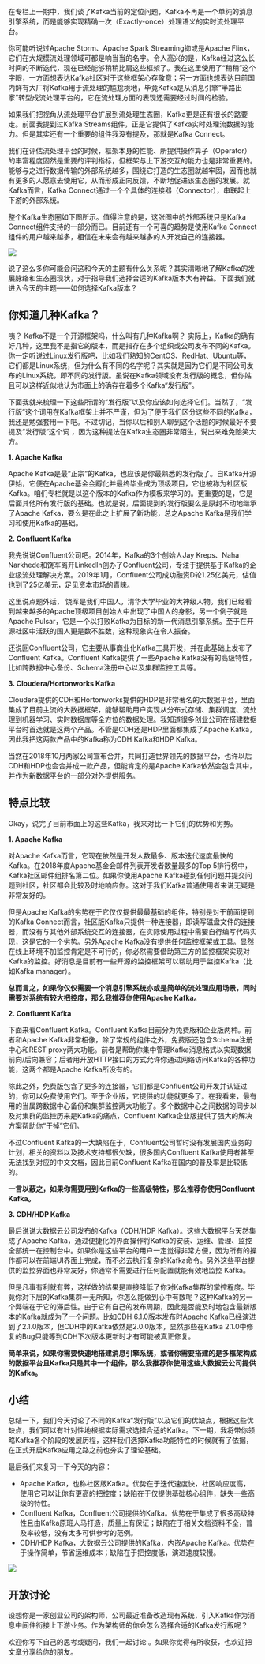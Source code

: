 在专栏上一期中，我们谈了Kafka当前的定位问题，Kafka不再是一个单纯的消息引擎系统，而是能够实现精确一次（Exactly-once）处理语义的实时流处理平台。

你可能听说过Apache Storm、Apache Spark Streaming抑或是Apache Flink，它们在大规模流处理领域可都是响当当的名字。令人高兴的是，Kafka经过这么长时间的不断迭代，现在已经能够稍稍比肩这些框架了。我在这里使用了“稍稍”这个字眼，一方面想表达Kafka社区对于这些框架心存敬意；另一方面也想表达目前国内鲜有大厂将Kafka用于流处理的尴尬境地，毕竟Kafka是从消息引擎“半路出家”转型成流处理平台的，它在流处理方面的表现还需要经过时间的检验。

如果我们把视角从流处理平台扩展到流处理生态圈，Kafka更是还有很长的路要走。前面我提到过Kafka Streams组件，正是它提供了Kafka实时处理流数据的能力。但是其实还有一个重要的组件我没有提及，那就是Kafka Connect。

我们在评估流处理平台的时候，框架本身的性能、所提供操作算子（Operator）的丰富程度固然是重要的评判指标，但框架与上下游交互的能力也是非常重要的。能够与之进行数据传输的外部系统越多，围绕它打造的生态圈就越牢固，因而也就有更多的人愿意去使用它，从而形成正向反馈，不断地促进该生态圈的发展。就Kafka而言，Kafka Connect通过一个个具体的连接器（Connector），串联起上下游的外部系统。

整个Kafka生态圈如下图所示。值得注意的是，这张图中的外部系统只是Kafka Connect组件支持的一部分而已。目前还有一个可喜的趋势是使用Kafka Connect组件的用户越来越多，相信在未来会有越来越多的人开发自己的连接器。

![](https://static001.geekbang.org/resource/image/0e/3d/0ecc8fe201c090e7ce514d719372f43d.png?wh=1542*887)

说了这么多你可能会问这和今天的主题有什么关系呢？其实清晰地了解Kafka的发展脉络和生态圈现状，对于指导我们选择合适的Kafka版本大有裨益。下面我们就进入今天的主题——如何选择Kafka版本？

## 你知道几种Kafka？

咦？ Kafka不是一个开源框架吗，什么叫有几种Kafka啊？ 实际上，Kafka的确有好几种，这里我不是指它的版本，而是指存在多个组织或公司发布不同的Kafka。你一定听说过Linux发行版吧，比如我们熟知的CentOS、RedHat、Ubuntu等，它们都是Linux系统，但为什么有不同的名字呢？其实就是因为它们是不同公司发布的Linux系统，即不同的发行版。虽说在Kafka领域没有发行版的概念，但你姑且可以这样近似地认为市面上的确存在着多个Kafka“发行版”。

下面我就来梳理一下这些所谓的“发行版”以及你应该如何选择它们。当然了，“发行版”这个词用在Kafka框架上并不严谨，但为了便于我们区分这些不同的Kafka，我还是勉强套用一下吧。不过切记，当你以后和别人聊到这个话题的时候最好不要提及“发行版”这个词 ，因为这种提法在Kafka生态圈非常陌生，说出来难免贻笑大方。

**1\. Apache Kafka**

Apache Kafka是最“正宗”的Kafka，也应该是你最熟悉的发行版了。自Kafka开源伊始，它便在Apache基金会孵化并最终毕业成为顶级项目，它也被称为社区版Kafka。咱们专栏就是以这个版本的Kafka作为模板来学习的。更重要的是，它是后面其他所有发行版的基础。也就是说，后面提到的发行版要么是原封不动地继承了Apache Kafka，要么是在此之上扩展了新功能，总之Apache Kafka是我们学习和使用Kafka的基础。

**2\. Confluent Kafka**

我先说说Confluent公司吧。2014年，Kafka的3个创始人Jay Kreps、Naha Narkhede和饶军离开LinkedIn创办了Confluent公司，专注于提供基于Kafka的企业级流处理解决方案。2019年1月，Confluent公司成功融资D轮1.25亿美元，估值也到了25亿美元，足见资本市场的青睐。

这里说点题外话， 饶军是我们中国人，清华大学毕业的大神级人物。我们已经看到越来越多的Apache顶级项目创始人中出现了中国人的身影，另一个例子就是Apache Pulsar，它是一个以打败Kafka为目标的新一代消息引擎系统。至于在开源社区中活跃的国人更是数不胜数，这种现象实在令人振奋。

还说回Confluent公司，它主要从事商业化Kafka工具开发，并在此基础上发布了Confluent Kafka。Confluent Kafka提供了一些Apache Kafka没有的高级特性，比如跨数据中心备份、Schema注册中心以及集群监控工具等。

**3\. Cloudera/Hortonworks Kafka**

Cloudera提供的CDH和Hortonworks提供的HDP是非常著名的大数据平台，里面集成了目前主流的大数据框架，能够帮助用户实现从分布式存储、集群调度、流处理到机器学习、实时数据库等全方位的数据处理。我知道很多创业公司在搭建数据平台时首选就是这两个产品。不管是CDH还是HDP里面都集成了Apache Kafka，因此我把这两款产品中的Kafka称为CDH Kafka和HDP Kafka。

当然在2018年10月两家公司宣布合并，共同打造世界领先的数据平台，也许以后CDH和HDP也会合并成一款产品，但能肯定的是Apache Kafka依然会包含其中，并作为新数据平台的一部分对外提供服务。

## 特点比较

Okay，说完了目前市面上的这些Kafka，我来对比一下它们的优势和劣势。

**1\. Apache Kafka**

对Apache Kafka而言，它现在依然是开发人数最多、版本迭代速度最快的Kafka。在2018年度Apache基金会邮件列表开发者数量最多的Top 5排行榜中，Kafka社区邮件组排名第二位。如果你使用Apache Kafka碰到任何问题并提交问题到社区，社区都会比较及时地响应你。这对于我们Kafka普通使用者来说无疑是非常友好的。

但是Apache Kafka的劣势在于它仅仅提供最最基础的组件，特别是对于前面提到的Kafka Connect而言，社区版Kafka只提供一种连接器，即读写磁盘文件的连接器，而没有与其他外部系统交互的连接器，在实际使用过程中需要自行编写代码实现，这是它的一个劣势。另外Apache Kafka没有提供任何监控框架或工具。显然在线上环境不加监控肯定是不可行的，你必然需要借助第三方的监控框架实现对Kafka的监控。好消息是目前有一些开源的监控框架可以帮助用于监控Kafka（比如Kafka manager）。

**总而言之，如果你仅仅需要一个消息引擎系统亦或是简单的流处理应用场景，同时需要对系统有较大把控度，那么我推荐你使用Apache Kafka。**

**2\. Confluent Kafka**

下面来看Confluent Kafka。Confluent Kafka目前分为免费版和企业版两种。前者和Apache Kafka非常相像，除了常规的组件之外，免费版还包含Schema注册中心和REST proxy两大功能。前者是帮助你集中管理Kafka消息格式以实现数据前向/后向兼容；后者用开放HTTP接口的方式允许你通过网络访问Kafka的各种功能，这两个都是Apache Kafka所没有的。

除此之外，免费版包含了更多的连接器，它们都是Confluent公司开发并认证过的，你可以免费使用它们。至于企业版，它提供的功能就更多了。在我看来，最有用的当属跨数据中心备份和集群监控两大功能了。多个数据中心之间数据的同步以及对集群的监控历来是Kafka的痛点，Confluent Kafka企业版提供了强大的解决方案帮助你“干掉”它们。

不过Confluent Kafka的一大缺陷在于，Confluent公司暂时没有发展国内业务的计划，相关的资料以及技术支持都很欠缺，很多国内Confluent Kafka使用者甚至无法找到对应的中文文档，因此目前Confluent Kafka在国内的普及率是比较低的。

**一言以蔽之，如果你需要用到Kafka的一些高级特性，那么推荐你使用Confluent Kafka。**

**3\. CDH/HDP Kafka**

最后说说大数据云公司发布的Kafka（CDH/HDP Kafka）。这些大数据平台天然集成了Apache Kafka，通过便捷化的界面操作将Kafka的安装、运维、管理、监控全部统一在控制台中。如果你是这些平台的用户一定觉得非常方便，因为所有的操作都可以在前端UI界面上完成，而不必去执行复杂的Kafka命令。另外这些平台提供的监控界面也非常友好，你通常不需要进行任何配置就能有效地监控 Kafka。

但是凡事有利就有弊，这样做的结果是直接降低了你对Kafka集群的掌控程度。毕竟你对下层的Kafka集群一无所知，你怎么能做到心中有数呢？这种Kafka的另一个弊端在于它的滞后性。由于它有自己的发布周期，因此是否能及时地包含最新版本的Kafka就成为了一个问题。比如CDH 6.1.0版本发布时Apache Kafka已经演进到了2.1.0版本，但CDH中的Kafka依然是2.0.0版本，显然那些在Kafka 2.1.0中修复的Bug只能等到CDH下次版本更新时才有可能被真正修复。

**简单来说，如果你需要快速地搭建消息引擎系统，或者你需要搭建的是多框架构成的数据平台且Kafka只是其中一个组件，那么我推荐你使用这些大数据云公司提供的Kafka。**

## 小结

总结一下，我们今天讨论了不同的Kafka“发行版”以及它们的优缺点，根据这些优缺点，我们可以有针对性地根据实际需求选择合适的Kafka。下一期，我将带你领略Kafka各个阶段的发展历程，这样我们选择Kafka功能特性的时候就有了依据，在正式开启Kafka应用之路之前也夯实了理论基础。

最后我们来复习一下今天的内容：

- Apache Kafka，也称社区版Kafka。优势在于迭代速度快，社区响应度高，使用它可以让你有更高的把控度；缺陷在于仅提供基础核心组件，缺失一些高级的特性。
- Confluent Kafka，Confluent公司提供的Kafka。优势在于集成了很多高级特性且由Kafka原班人马打造，质量上有保证；缺陷在于相关文档资料不全，普及率较低，没有太多可供参考的范例。
- CDH/HDP Kafka，大数据云公司提供的Kafka，内嵌Apache Kafka。优势在于操作简单，节省运维成本；缺陷在于把控度低，演进速度较慢。

![](https://static001.geekbang.org/resource/image/a2/11/a2ec80dceb9ba6eeaaeebc662f439211.jpg?wh=2069*2560)

## 开放讨论

设想你是一家创业公司的架构师，公司最近准备改造现有系统，引入Kafka作为消息中间件衔接上下游业务。作为架构师的你会怎么选择合适的Kafka发行版呢？

欢迎你写下自己的思考或疑问，我们一起讨论 。如果你觉得有所收获，也欢迎把文章分享给你的朋友。